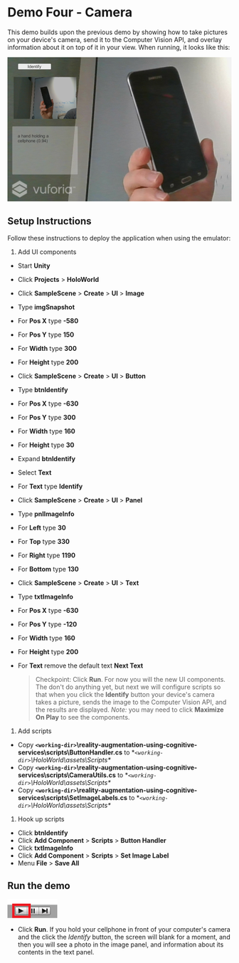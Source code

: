 # Demo Four - Camera

This demo builds upon the previous demo by showing how to take pictures on your device's camera, send it to the Computer Vision API, and overlay information about it on top of it in your view. When running, it looks like this:

![demo-four](setup/demo4-running-resized-66.png)

## Setup Instructions

Follow these instructions to deploy the application when using the emulator:

1. Add UI components

- Start **Unity**
- Click **Projects** > **HoloWorld**
- Click **SampleScene** > **Create** > **UI** > **Image**
- Type **imgSnapshot**
- For **Pos X** type **-580**
- For **Pos Y** type **150**
- For **Width** type **300**
- For **Height** type **200**
- Click **SampleScene** > **Create** > **UI** > **Button**
- Type **btnIdentify**
- For **Pos X** type **-630**
- For **Pos Y** type **300**
- For **Width** type **160**
- For **Height** type **30**
- Expand **btnIdentify**
- Select **Text**
- For **Text** type **Identify**
- Click **SampleScene** > **Create** > **UI** > **Panel**
- Type **pnlImageInfo**
- For **Left** type **30**
- For **Top** type **330**
- For **Right** type **1190**
- For **Bottom** type **130**
- Click **SampleScene** > **Create** > **UI** > **Text**
- Type **txtImageInfo**
- For **Pos X** type **-630**
- For **Pos Y** type **-120**
- For **Width** type **160**
- For **Height** type **200**
- For **Text** remove the default text **Next Text**

  > Checkpoint: Click **Run**. For now you will the new UI components. The don't do anything yet, but next we will configure scripts so that when you click the **Identify** button your device's camera takes a picture, sends the image to the Computer Vision API, and the results are displayed. *Note:* you may need to click **Maximize On Play** to see the components.

1. Add scripts
- Copy **`<working-dir>`\reality-augmentation-using-cognitive-services\scripts\ButtonHandler.cs** to **`<working-dir>`\HoloWorld\assets\Scripts\**
- Copy **`<working-dir>`\reality-augmentation-using-cognitive-services\scripts\CameraUtils.cs** to **`<working-dir>`\HoloWorld\assets\Scripts\**
- Copy **`<working-dir>`\reality-augmentation-using-cognitive-services\scripts\SetImageLabels.cs** to **`<working-dir>`\HoloWorld\assets\Scripts\**

1. Hook up scripts

- Click **btnIdentify**
- Click **Add Component** > **Scripts** > **Button Handler**
- Click **txtImageInfo**
- Click **Add Component** > **Scripts** > **Set Image Label**
- Menu **File** > **Save All**

## Run the demo

  ![play](setup/play-labelled-resized-66.png)

  - Click **Run**. If you hold your cellphone in front of your computer's camera and the click the *Identify* button, the screen will blank for a moment, and then you will see a photo in the image panel, and information about its contents in the text panel.
